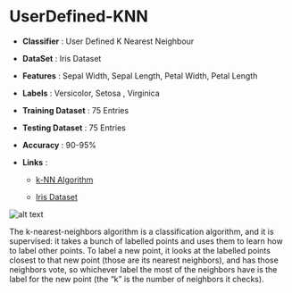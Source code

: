 # UserDefined-KNN

* __Classifier__       :  User Defined K Nearest Neighbour 
* __DataSet__          :  Iris Dataset 
* __Features__         :  Sepal Width, Sepal Length, Petal Width, Petal Length 
* __Labels__           :   Versicolor, Setosa , Virginica 
* __Training Dataset__ :      75 Entries 
* __Testing Dataset__  :  75 Entries
* __Accuracy__         :   90-95%

* __Links__            :

  - [k-NN Algorithm](https://en.wikipedia.org/wiki/K-nearest_neighbors_algorithm)

  - [Iris Dataset](https://en.wikipedia.org/wiki/Iris_flower_data_set)   


![alt text](C:\Users\Jeet\Downloads\knn.png)






  The  k-nearest-neighbors  algorithm  is  a  classification  algorithm,  and  it  is  supervised:  it takes a bunch of labelled points and uses them to learn how to label other points. To label a new point, it looks at the labelled points closest to that new point (those are its nearest neighbors), and has those neighbors vote, so whichever label the most of the neighbors  have  is  the  label  for  the  new  point  (the  “k”  is  the  number  of  neighbors  it checks). 


